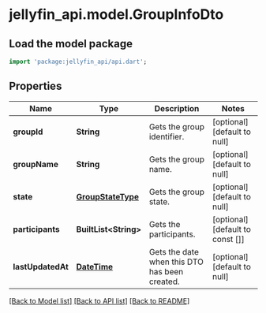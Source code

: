 # jellyfin_api.model.GroupInfoDto

## Load the model package
```dart
import 'package:jellyfin_api/api.dart';
```

## Properties
Name | Type | Description | Notes
------------ | ------------- | ------------- | -------------
**groupId** | **String** | Gets the group identifier. | [optional] [default to null]
**groupName** | **String** | Gets the group name. | [optional] [default to null]
**state** | [**GroupStateType**](GroupStateType.md) | Gets the group state. | [optional] [default to null]
**participants** | **BuiltList&lt;String&gt;** | Gets the participants. | [optional] [default to const []]
**lastUpdatedAt** | [**DateTime**](DateTime.md) | Gets the date when this DTO has been created. | [optional] [default to null]

[[Back to Model list]](../README.md#documentation-for-models) [[Back to API list]](../README.md#documentation-for-api-endpoints) [[Back to README]](../README.md)


